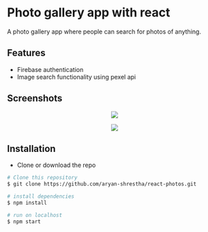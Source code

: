# Photo gallery app with react

A photo gallery app where people can search for photos of anything.

## Features

* Firebase authentication
* Image search functionality using pexel api

## Screenshots

<p align="center">
  <img src="https://res.cloudinary.com/djwyoxnkk/image/upload/v1688911725/Project%20Screenshots/react%20photos/photos_1_hc6ds9.png">
</p>

<p align="center">
  <img src="https://res.cloudinary.com/djwyoxnkk/image/upload/v1688911729/Project%20Screenshots/react%20photos/photos_2_prblzo.png">
</p>

## Installation

- Clone or download the repo
 ```bash
# Clone this repository
$ git clone https://github.com/aryan-shrestha/react-photos.git

# install dependencies
$ npm install

# run on localhost
$ npm start
```
